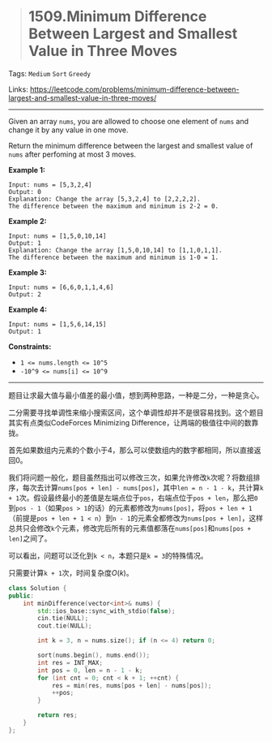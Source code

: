 > # 1509.Minimum Difference Between Largest and Smallest Value in Three Moves

Tags: `Medium` `Sort` `Greedy`

Links: https://leetcode.com/problems/minimum-difference-between-largest-and-smallest-value-in-three-moves/

-----

Given an array `nums`, you are allowed to choose one element of `nums` and change it by any value in one move.

Return the minimum difference between the largest and smallest value of `nums` after perfoming at most 3 moves.

 

**Example 1:**

```
Input: nums = [5,3,2,4]
Output: 0
Explanation: Change the array [5,3,2,4] to [2,2,2,2].
The difference between the maximum and minimum is 2-2 = 0.
```

**Example 2:**

```
Input: nums = [1,5,0,10,14]
Output: 1
Explanation: Change the array [1,5,0,10,14] to [1,1,0,1,1]. 
The difference between the maximum and minimum is 1-0 = 1.
```

**Example 3:**

```
Input: nums = [6,6,0,1,1,4,6]
Output: 2
```

**Example 4:**

```
Input: nums = [1,5,6,14,15]
Output: 1
```

 

**Constraints:**

- `1 <= nums.length <= 10^5`
- `-10^9 <= nums[i] <= 10^9`

------

题目让求最大值与最小值差的最小值，想到两种思路，一种是二分，一种是贪心。

二分需要寻找单调性来缩小搜索区间，这个单调性却并不是很容易找到。这个题目其实有点类似CodeForces Minimizing Difference，让两端的极值往中间的数靠拢。

首先如果数组内元素的个数小于4，那么可以使数组内的数字都相同，所以直接返回0。

我们将问题一般化，题目虽然指出可以修改三次，如果允许修改`k`次呢？将数组排序，每次去计算`nums[pos + len] - nums[pos]`，其中`len = n - 1 - k`，共计算`k + 1`次。假设最终最小的差值是左端点位于`pos`，右端点位于`pos + len`，那么把`0`到`pos - 1`（如果`pos > 1`的话）的元素都修改为`nums[pos]`，将`pos + len + 1`（前提是`pos + len + 1 < n`）到`n - 1`的元素全都修改为`nums[pos + len]`，这样总共只会修改`k`个元素，修改完后所有的元素值都落在`nums[pos]`和`nums[pos + len]`之间了。

可以看出，问题可以泛化到`k < n`，本题只是`k = 3`的特殊情况。

只需要计算`k + 1`次，时间复杂度$O(k)$。

```c++
class Solution {
public:
    int minDifference(vector<int>& nums) {
        std::ios_base::sync_with_stdio(false);
        cin.tie(NULL);
        cout.tie(NULL);

        int k = 3, n = nums.size(); if (n <= 4) return 0;

        sort(nums.begin(), nums.end());
        int res = INT_MAX;
        int pos = 0, len = n - 1 - k;
        for (int cnt = 0; cnt < k + 1; ++cnt) {
        	res = min(res, nums[pos + len] - nums[pos]);
        	++pos;
        }

        return res;
    }
};
```



















